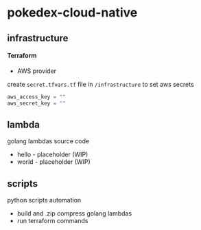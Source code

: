 # pokedex-cloud-native

## infrastructure

#### Terraform

* AWS provider

create `secret.tfvars.tf` file in `/infrastructure` to set aws secrets

```terraform
aws_access_key = ""
aws_secret_key = ""
```

## lambda

golang lambdas source code

- hello - placeholder (WIP)
- world - placeholder (WIP)

## scripts

python scripts automation

- build and .zip compress golang lambdas
- run terraform commands